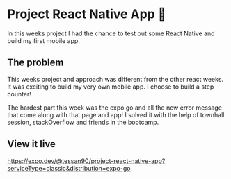 # Project React Native App 📱

In this weeks project I had the chance to test out some React Native and build my first mobile app.

## The problem

This weeks project and approach was different from the other react weeks. It was exciting to build my very own mobile app. I choose to build a step counter!

The hardest part this week was the expo go and all the new error message that come along with that page and app! 
I solved it with the help of townhall session, stackOverflow and friends in the bootcamp. 

## View it live

https://expo.dev/@tessan90/project-react-native-app?serviceType=classic&distribution=expo-go
